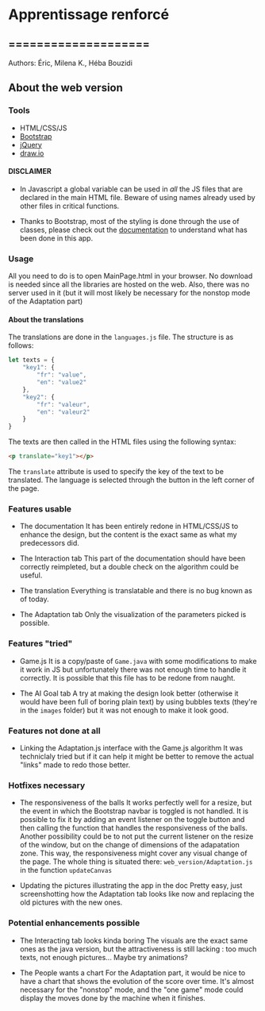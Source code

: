 
# Apprentissage renforcé

## ====================
Authors: Éric, Milena K., Héba Bouzidi

## About the web version

### Tools

- HTML/CSS/JS
- [Bootstrap](http://getbootstrap.com/)
- [jQuery](https://jquery.com/)
- [draw.io](https://www.draw.io/)

#### DISCLAIMER

- In Javascript a global variable can be used in *all* the JS files that are declared in the main HTML file. Beware of using names already used by other files in critical functions.

- Thanks to Bootstrap, most of the styling is done through the use of classes, please check out the [documentation](http://getbootstrap.com/css/) to understand what has been done in this app.

### Usage
All you need to do is to open MainPage.html in your browser. No download is needed since all the libraries are hosted on the web. Also, there was no server used in it (but it will most likely be necessary for the nonstop mode of the Adaptation part)

#### About the translations

The translations are done in the `languages.js` file. The structure is as follows:

```javascript
let texts = {
    "key1": {
        "fr": "value",
        "en": "value2"
    },
    "key2": {
        "fr": "valeur",
        "en": "valeur2"
    }
}
```

The texts are then called in the HTML files using the following syntax:

```html
<p translate="key1"></p>
```

The `translate` attribute is used to specify the key of the text to be translated. The language is selected through the button in the left corner of the page.

### Features usable
- The documentation
It has been entirely redone in HTML/CSS/JS to enhance the design, but the content is the exact same as what my predecessors did.

- The Interaction tab
This part of the documentation should have been correctly reimpleted, but a double check on the algorithm could be useful.

- The translation
Everything is translatable and there is no bug known as of today.

- The Adaptation tab
Only the visualization of the parameters picked is possible.

### Features "tried"
- Game.js
It is a copy/paste of `Game.java` with some modifications to make it work in JS but unfortunately there was not enough time to handle it correctly. It is possible that this file has to be redone from naught.

- The AI Goal tab
A try at making the design look better (otherwise it would have been full of boring plain text) by using bubbles texts (they're in the `images` folder) but it was not enough to make it look good.

### Features not done at all
- Linking the Adaptation.js interface with the Game.js algorithm
It was techniclaly tried but if it can help it might be better to remove the actual "links" made to redo those better.

### Hotfixes necessary
- The responsiveness of the balls
It works perfectly well for a resize, but the event in which the Bootstrap navbar is toggled is not handled. It is possible to fix it by adding an event listener on the toggle button and then calling the function that handles the responsiveness of the balls.
Another possibility could be to not put the current listener on the resize of the window, but on the change of dimensions of the adapatation zone. This way, the responsiveness might cover any visual change of the page.
The whole thing is situated there: `web_version/Adaptation.js` in the function `updateCanvas`

- Updating the pictures illustrating the app in the doc
Pretty easy, just screenshotting how the Adaptation tab looks like now and replacing the old pictures with the new ones.

### Potential enhancements possible
- The Interacting tab looks kinda boring
The visuals are the exact same ones as the java version, but the attractiveness is still lacking : too much texts, not enough pictures... Maybe try animations?

- The People wants a chart
For the Adaptation part, it would be nice to have a chart that shows the evolution of the score over time. It's almost necessary for the "nonstop" mode, and the "one game" mode could display the moves done by the machine when it finishes.
